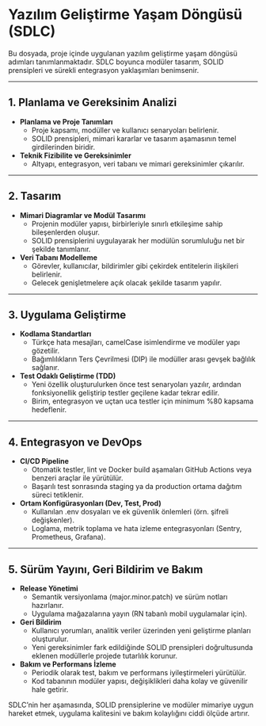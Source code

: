 # Yazılım Geliştirme Yaşam Döngüsü (SDLC)

Bu dosyada, proje içinde uygulanan yazılım geliştirme yaşam döngüsü adımları tanımlanmaktadır. SDLC boyunca modüler tasarım, SOLID prensipleri ve sürekli entegrasyon yaklaşımları benimsenir.

---

## 1. Planlama ve Gereksinim Analizi

- **Planlama ve Proje Tanımları**  
  - Proje kapsamı, modüller ve kullanıcı senaryoları belirlenir.  
  - SOLID prensipleri, mimari kararlar ve tasarım aşamasının temel girdilerinden biridir.
- **Teknik Fizibilite ve Gereksinimler**  
  - Altyapı, entegrasyon, veri tabanı ve mimari gereksinimler çıkarılır.

---

## 2. Tasarım

- **Mimari Diagramlar ve Modül Tasarımı**  
  - Projenin modüler yapısı, birbirleriyle sınırlı etkileşime sahip bileşenlerden oluşur.  
  - SOLID prensiplerini uygulayarak her modülün sorumluluğu net bir şekilde tanımlanır.
- **Veri Tabanı Modelleme**  
  - Görevler, kullanıcılar, bildirimler gibi çekirdek entitelerin ilişkileri belirlenir.  
  - Gelecek genişletmelere açık olacak şekilde tasarım yapılır.

---

## 3. Uygulama Geliştirme

- **Kodlama Standartları**  
  - Türkçe hata mesajları, camelCase isimlendirme ve modüler yapı gözetilir.  
  - Bağımlılıkların Ters Çevrilmesi (DIP) ile modüller arası gevşek bağlılık sağlanır.
- **Test Odaklı Geliştirme (TDD)**  
  - Yeni özellik oluşturulurken önce test senaryoları yazılır, ardından fonksiyonellik geliştirip testler geçilene kadar tekrar edilir.  
  - Birim, entegrasyon ve uçtan uca testler için minimum %80 kapsama hedeflenir.

---

## 4. Entegrasyon ve DevOps

- **CI/CD Pipeline**  
  - Otomatik testler, lint ve Docker build aşamaları GitHub Actions veya benzeri araçlar ile yürütülür.  
  - Başarılı test sonrasında staging ya da production ortama dağıtım süreci tetiklenir.
- **Ortam Konfigürasyonları (Dev, Test, Prod)**  
  - Kullanılan .env dosyaları ve ek güvenlik önlemleri (örn. şifreli değişkenler).  
  - Loglama, metrik toplama ve hata izleme entegrasyonları (Sentry, Prometheus, Grafana).

---

## 5. Sürüm Yayını, Geri Bildirim ve Bakım

- **Release Yönetimi**  
  - Semantik versiyonlama (major.minor.patch) ve sürüm notları hazırlanır.  
  - Uygulama mağazalarına yayın (RN tabanlı mobil uygulamalar için).
- **Geri Bildirim**  
  - Kullanıcı yorumları, analitik veriler üzerinden yeni geliştirme planları oluşturulur.  
  - Yeni gereksinimler fark edildiğinde SOLID prensipleri doğrultusunda eklenen modüllerle projede tutarlılık korunur.
- **Bakım ve Performans İzleme**  
  - Periodik olarak test, bakım ve performans iyileştirmeleri yürütülür.  
  - Kod tabanının modüler yapısı, değişiklikleri daha kolay ve güvenilir hale getirir.

SDLC’nin her aşamasında, SOLID prensiplerine ve modüler mimariye uygun hareket etmek, uygulama kalitesini ve bakım kolaylığını ciddi ölçüde artırır.  
